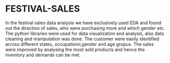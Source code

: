 # FESTIVAL-SALES

In the festival sales data analysis we have exclusively used EDA and found out the direction of sales, who were purchasing more and which gender etc.
The python libraries were used for data visualization and analysis, also data cleaning and manipulation was done.
The customer were easily identified across different states, occupationn,gender and age gropus.
The sales were improved by analysing the most sold products and hence the inventory and demands can be met.
